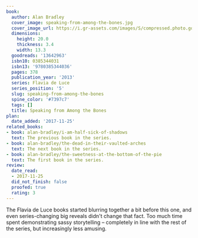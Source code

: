 ```yaml
---
book:
  author: Alan Bradley
  cover_image: speaking-from-among-the-bones.jpg
  cover_image_url: https://i.gr-assets.com/images/S/compressed.photo.goodreads.com/books/1344371922l/13642963._SX98_.jpg
  dimensions:
    height: 20.0
    thickness: 3.4
    width: 13.3
  goodreads: '13642963'
  isbn10: 0385344031
  isbn13: '9780385344036'
  pages: 378
  publication_year: '2013'
  series: Flavia de Luce
  series_position: '5'
  slug: speaking-from-among-the-bones
  spine_color: '#7397c7'
  tags: []
  title: Speaking from Among the Bones
plan:
  date_added: '2017-11-25'
related_books:
- book: alan-bradley/i-am-half-sick-of-shadows
  text: The previous book in the series.
- book: alan-bradley/the-dead-in-their-vaulted-arches
  text: The next book in the series.
- book: alan-bradley/the-sweetness-at-the-bottom-of-the-pie
  text: The first book in the series.
review:
  date_read:
  - 2017-11-25
  did_not_finish: false
  proofed: true
  rating: 3
---
```


The Flavia de Luce books started blurring together a bit before this one, and even series-changing big reveals didn't
change that fact. Too much time spent demonstrating sassy storytelling – completely in line with the rest of the series,
but increasingly less amusing.
